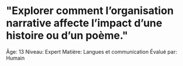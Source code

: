 # "Explorer comment l’organisation narrative affecte l’impact d’une histoire ou d’un poème."

Âge: 13
Niveau: Expert
Matière: Langues et communication
Évalué par: Humain